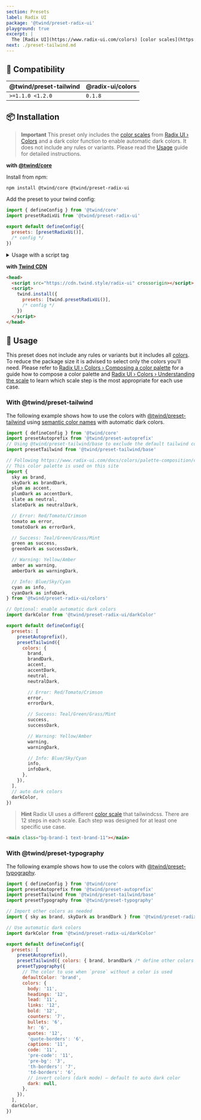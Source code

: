```yaml
---
section: Presets
label: Radix UI
package: '@twind/preset-radix-ui'
playground: true
excerpt: |
  The [Radix UI](https://www.radix-ui.com/colors) [color scales](https://www.radix-ui.com/docs/colors/palette-composition/the-scales) as a twind preset with automatic dark colors.
next: ./preset-tailwind.md
---
```


## 🤝 Compatibility

| @twind/preset-tailwind | @radix-ui/colors |
| ---------------------- | ---------------- |
| `>=1.1.0 <1.2.0`       | `0.1.8`          |

## 📦 Installation

> **Important**
> This preset only includes the [color scales](https://www.radix-ui.com/docs/colors/palette-composition/the-scales) from [Radix UI › Colors](https://www.radix-ui.com/colors) and a dark color function to enable automatic dark colors. It does not include any rules or variants. Please read the [Usage](#-usage) guide for detailed instructions.

**with [@twind/core](./installation#local--bundler)**

Install from npm:

```sh
npm install @twind/core @twind/preset-radix-ui
```

Add the preset to your twind config:

```js title="twind.config.js"
import { defineConfig } from '@twind/core'
import presetRadixUi from '@twind/preset-radix-ui'

export default defineConfig({
  presets: [presetRadixUi()],
  /* config */
})
```

<details><summary>Usage with a script tag</summary>

```html
<head>
  <script
    src="https://cdn.jsdelivr.net/combine/npm/@twind/core@1,npm/@twind/preset-radix-ui@1"
    crossorigin
  ></script>
  <script>
    twind.install({
      presets: [twind.presetRadixUi()],
      /* config */
    })
  </script>
</head>
```

</details>

**with [Twind CDN](./installation#twind-cdn)**

```html
<head>
  <script src="https://cdn.twind.style/radix-ui" crossorigin></script>
  <script>
    twind.install({
      presets: [twind.presetRadixUi()],
      /* config */
    })
  </script>
</head>
```

## 🙇 Usage

This preset does not include any rules or variants but it includes all [colors](https://www.radix-ui.com/docs/colors/palette-composition/the-scales). To reduce the package size it is advised to select only the colors you'll need. Please refer to [Radix UI › Colors › Composing a color palette](https://www.radix-ui.com/docs/colors/palette-composition/composing-a-palette) for a guide how to compose a color palette and [Radix UI › Colors › Understanding the scale](https://www.radix-ui.com/docs/colors/palette-composition/understanding-the-scale) to learn which scale step is the most appropriate for each use case.

### With @twind/preset-tailwind

The following example shows how to use the colors with [@twind/preset-tailwind](./preset-tailwind) using [semantic color names](https://www.radix-ui.com/docs/colors/palette-composition/composing-a-palette#choosing-semantic-scales) with automatic dark colors.

```js title="twind.config.js"
import { defineConfig } from '@twind/core'
import presetAutoprefix from '@twind/preset-autoprefix'
// Using @twind/preset-tailwind/base to exclude the default tailwind colors
import presetTailwind from '@twind/preset-tailwind/base'

// Following https://www.radix-ui.com/docs/colors/palette-composition/composing-a-palette
// This color palette is used on this site
import {
  sky as brand,
  skyDark as brandDark,
  plum as accent,
  plumDark as accentDark,
  slate as neutral,
  slateDark as neutralDark,

  // Error: Red/Tomato/Crimson
  tomato as error,
  tomatoDark as errorDark,

  // Success: Teal/Green/Grass/Mint
  green as success,
  greenDark as successDark,

  // Warning: Yellow/Amber
  amber as warning,
  amberDark as warningDark,

  // Info: Blue/Sky/Cyan
  cyan as info,
  cyanDark as infoDark,
} from '@twind/preset-radix-ui/colors'

// Optional: enable automatic dark colors
import darkColor from '@twind/preset-radix-ui/darkColor'

export default defineConfig({
  presets: [
    presetAutoprefix(),
    presetTailwind({
      colors: {
        brand,
        brandDark,
        accent,
        accentDark,
        neutral,
        neutralDark,

        // Error: Red/Tomato/Crimson
        error,
        errorDark,

        // Success: Teal/Green/Grass/Mint
        success,
        successDark,

        // Warning: Yellow/Amber
        warning,
        warningDark,

        // Info: Blue/Sky/Cyan
        info,
        infoDark,
      },
    }),
  ],
  // auto dark colors
  darkColor,
})
```

> **Hint**
> Radix UI uses a different [color scale](https://www.radix-ui.com/docs/colors/palette-composition/understanding-the-scale) that tailwindcss. There are 12 steps in each scale. Each step was designed for at least one specific use case.

```html
<main class="bg-brand-1 text-brand-11"></main>
```

### With @twind/preset-typography

The following example shows how to use the colors with [@twind/preset-typography](./preset-typography).

```js title="twind.config.js"
import { defineConfig } from '@twind/core'
import presetAutoprefix from '@twind/preset-autoprefix'
import presetTailwind from '@twind/preset-tailwind/base'
import presetTypography from '@twind/preset-typography'

// Import other colors as needed
import { sky as brand, skyDark as brandDark } from '@twind/preset-radix-ui/colors'

// Use automatic dark colors
import darkColor from '@twind/preset-radix-ui/darkColor'

export default defineConfig({
  presets: [
    presetAutoprefix(),
    presetTailwind({ colors: { brand, brandDark /* define other colors as needed */ } }),
    presetTypography({
      // The color to use when `prose` without a color is used
      defaultColor: 'brand',
      colors: {
        body: '11',
        headings: '12',
        lead: '11',
        links: '12',
        bold: '12',
        counters: '7',
        bullets: '6',
        hr: '6',
        quotes: '12',
        'quote-borders': '6',
        captions: '11',
        code: '11',
        'pre-code': '11',
        'pre-bg': '3',
        'th-borders': '7',
        'td-borders': '6',
        // invert colors (dark mode) — default to auto dark color
        dark: null,
      },
    }),
  ],
  darkColor,
})
```
